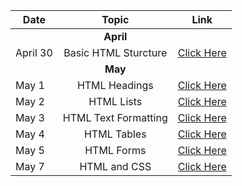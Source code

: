 |Date|Topic|Link|
|---|:-:|---|
||**April**||
|April&nbsp;30| Basic HTML Sturcture| [Click Here](./Notes/01_April/001_April30/)|
||**May**||
|May&nbsp;1| HTML Headings | [Click Here](./Notes/02_May/001_May1/)|
|May&nbsp;2| HTML Lists | [Click Here](/Notes/02_May/002_May2/)|
|May&nbsp;3| HTML Text Formatting | [Click Here](./Notes/02_May/003_May3/)|
|May&nbsp;4| HTML Tables | [Click Here](./Notes/02_May/004_May4/)|
|May&nbsp;5| HTML Forms | [Click Here](./Notes/02_May/005_May5/)|
|May&nbsp;7| HTML and CSS | [Click Here](./Notes/02_May/006_May7/)|